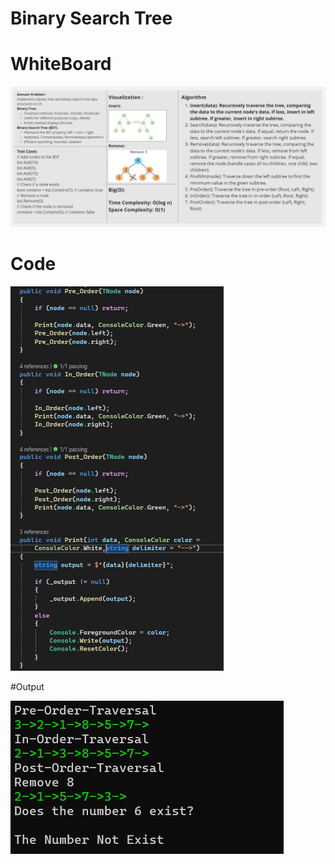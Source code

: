 ﻿ # Binary Search Tree 


 # WhiteBoard 
 ![Binary Search Tree](./Img/BST.jpg)

 # Code 
 ![Binary Search Tree](./Img/Code.png)
  
#Output

 ![Binary Tree](./Img/BST.png)

